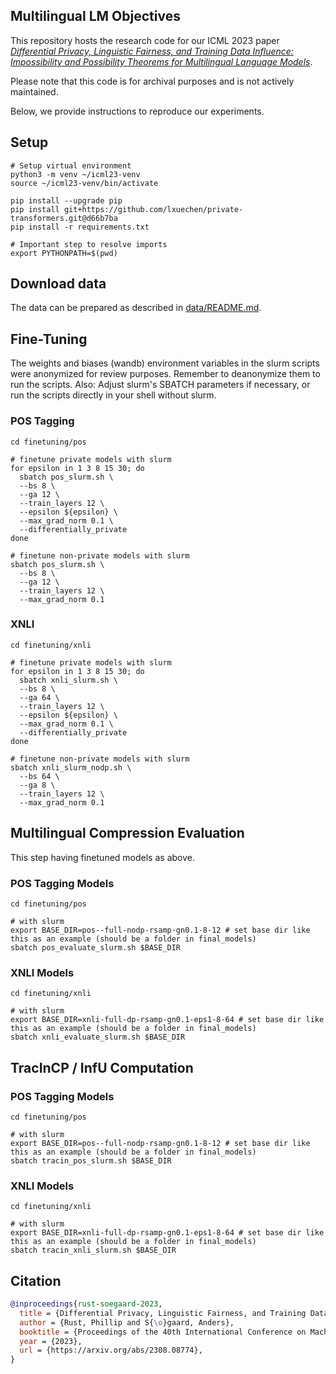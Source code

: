 ## Multilingual LM Objectives
This repository hosts the research code for our ICML 2023 paper [*Differential Privacy, Linguistic Fairness, and Training Data Influence: Impossibility and Possibility Theorems for Multilingual Language Models*](https://arxiv.org/abs/2308.08774).

Please note that this code is for archival purposes and is not actively maintained.

Below, we provide instructions to reproduce our experiments.

## Setup
```
# Setup virtual environment
python3 -m venv ~/icml23-venv
source ~/icml23-venv/bin/activate

pip install --upgrade pip
pip install git+https://github.com/lxuechen/private-transformers.git@d66b7ba
pip install -r requirements.txt

# Important step to resolve imports
export PYTHONPATH=$(pwd)
```

## Download data

The data can be prepared as described in [data/README.md](data/README.md).

## Fine-Tuning
The weights and biases (wandb) environment variables in the slurm scripts were anonymized for review purposes. Remember to deanonymize them to run the scripts.
Also: Adjust slurm's SBATCH parameters if necessary, or run the scripts directly in your shell without slurm.

### POS Tagging

```
cd finetuning/pos

# finetune private models with slurm
for epsilon in 1 3 8 15 30; do
  sbatch pos_slurm.sh \
  --bs 8 \
  --ga 12 \
  --train_layers 12 \
  --epsilon ${epsilon} \
  --max_grad_norm 0.1 \
  --differentially_private
done

# finetune non-private models with slurm
sbatch pos_slurm.sh \
  --bs 8 \
  --ga 12 \
  --train_layers 12 \
  --max_grad_norm 0.1
```

### XNLI

```
cd finetuning/xnli

# finetune private models with slurm
for epsilon in 1 3 8 15 30; do
  sbatch xnli_slurm.sh \
  --bs 8 \
  --ga 64 \
  --train_layers 12 \
  --epsilon ${epsilon} \
  --max_grad_norm 0.1 \
  --differentially_private
done

# finetune non-private models with slurm
sbatch xnli_slurm_nodp.sh \
  --bs 64 \
  --ga 8 \
  --train_layers 12 \
  --max_grad_norm 0.1
```

## Multilingual Compression Evaluation

This step having finetuned models as above.

### POS Tagging Models

```
cd finetuning/pos

# with slurm
export BASE_DIR=pos--full-nodp-rsamp-gn0.1-8-12 # set base dir like this as an example (should be a folder in final_models)
sbatch pos_evaluate_slurm.sh $BASE_DIR
```

### XNLI Models

```
cd finetuning/xnli

# with slurm
export BASE_DIR=xnli-full-dp-rsamp-gn0.1-eps1-8-64 # set base dir like this as an example (should be a folder in final_models)
sbatch xnli_evaluate_slurm.sh $BASE_DIR
```

## TracInCP / InfU Computation 

### POS Tagging Models

```
cd finetuning/pos

# with slurm
export BASE_DIR=pos--full-nodp-rsamp-gn0.1-8-12 # set base dir like this as an example (should be a folder in final_models)
sbatch tracin_pos_slurm.sh $BASE_DIR
```

### XNLI Models

```
cd finetuning/xnli

# with slurm
export BASE_DIR=xnli-full-dp-rsamp-gn0.1-eps1-8-64 # set base dir like this as an example (should be a folder in final_models)
sbatch tracin_xnli_slurm.sh $BASE_DIR
```


## Citation

```bibtex
@inproceedings{rust-soegaard-2023,
  title = {Differential Privacy, Linguistic Fairness, and Training Data Influence: Impossibility and Possibility Theorems for Multilingual Language Models},
  author = {Rust, Phillip and S{\o}gaard, Anders},
  booktitle = {Proceedings of the 40th International Conference on Machine Learning},
  year = {2023},
  url = {https://arxiv.org/abs/2308.08774},
}
```
